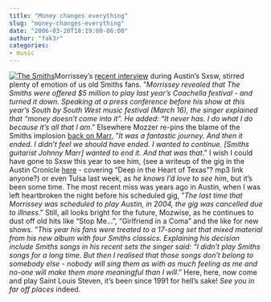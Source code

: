 ```yaml
---
title: "Money changes everything"
slug: "money-changes-everything"
date: "2006-03-20T18:19:00-06:00"
author: "fak3r"
categories:
- music
---
```


[![The Smiths](http://fak3r.com/wp-content/uploads/2007/06/1065988597_esmesmiths.jpg)](http://www.compsoc.man.ac.uk/~moz/pictures/thetube.png)Morrissey’s [recent interview](http://www.nme.com/news/morrissey/22518) during Austin’s Sxsw, stirred plenty of emotion of us old Smiths fans.  ”_Morrissey revealed that The Smiths were offered $5 million to play last year’s Coachella festival - and turned it down. Speaking at a press conference before his show at this year’s South by South West music festival (March 16), the singer explained that “money doesn’t come into it”. He added: “It never has. I do what I do because it’s all that I am_.”  Elsewhere Mozzer re-pins the blame of the Smiths implosion [back on Marr](http://www.billboard.com/bbcom/news/article_display.jsp?vnu_content_id=1002198233), ”_It was a fantastic journey. And then it ended. I didn’t feel we should have ended. I wanted to continue. [Smiths guitarist Johnny Marr] wanted to end it. And that was that_.”  I wish I could have gone to Sxsw this year to see him, (see a writeup of the gig in the Austin Cronicle [here](http://www.austinchronicle.com/issues/dispatch/2006-03-17/music_phases68.html) - covering “Deep in the Heart of Texas”?  mp3 link anyone?) or even Tulsa last week, as _he knows I’d love to see him_, but it’s been some time.  The most recent miss was years ago in Austin, when I was left heartbroken the night before his scheduled gig, ”_The last time that Morrissey was scheduled to play Austin, in 2004, the gig was cancelled due to illness_.” Still, all looks bright for the future, Mozwise, as he continues to dust off old hits like “Stop Me…”, “Girlfriend in a Coma” and the like for new shows.  ”_This year his fans were treated to a 17-song set that mixed material from his new album with four Smiths classics. Explaining his decision include Smiths songs in his recent sets the singer said: “I didn’t play Smiths songs for a long time. But then I realised that those songs don’t belong to somebody else - nobody will sing them as with as much feeling as me and no-one will make them more meaningful than I will_.”  Here, here, now come and play Saint Louis Steven, it’s been since 1991 for hell’s sake!  _See you in far off places_ indeed.
